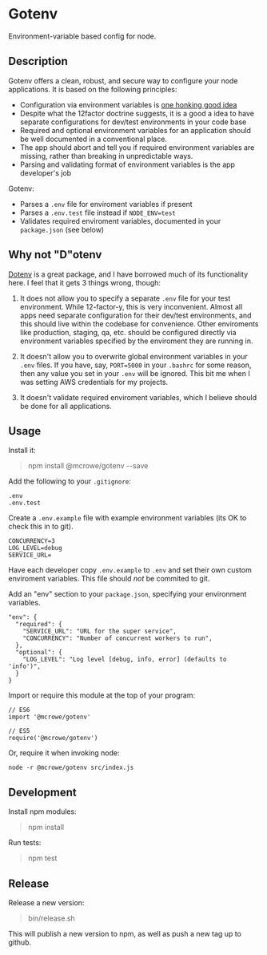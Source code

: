 # Gotenv

Environment-variable based config for node.

## Description

Gotenv offers a clean, robust, and secure way to configure your node applications. It is based on the following principles:

- Configuration via environment variables is [one honking good idea](https://12factor.net/config)
- Despite what the 12factor doctrine suggests, it is a good a idea to have separate configurations for dev/test environments in your code base
- Required and optional environment variables for an application should be well documented in a conventional place.
- The app should abort and tell you if required environment variables are missing, rather than breaking in unpredictable ways.
- Parsing and validating format of environment variables is the app developer's job

Gotenv:

- Parses a `.env` file for enviroment variables if present
- Parses a `.env.test` file instead if `NODE_ENV=test`
- Validates required enviroment variables, documented in your `package.json` (see below)

## Why not "D"otenv

[Dotenv](https://github.com/motdotla/dotenv) is a great package, and I have borrowed much of its functionality here. I feel that it gets 3 things wrong, though:

1. It does not allow you to specify a separate `.env` file for your test environment. While 12-factor-y, this is very inconvenient. Almost all apps need separate configuration for their dev/test environments, and this should live within the codebase for convenience. Other enviroments like production, staging, qa, etc. should be configured directly via environment variables specified by the enviroment they are running in.

2. It doesn't allow you to overwrite global environment variables in your `.env` files. If you have, say, `PORT=5000` in your `.bashrc` for some reason, then any value you set in your `.env` will be ignored. This bit me when I was setting AWS credentials for my projects.

3. It doesn't validate required enviroment variables, which I believe should be done for all applications.

## Usage

Install it:

> npm install @mcrowe/gotenv --save

Add the following to your `.gitignore`:

```
.env
.env.test
```

Create a `.env.example` file with example environment variables (its OK to check this in to git).

```
CONCURRENCY=3
LOG_LEVEL=debug
SERVICE_URL=
```

Have each developer copy `.env.example` to `.env` and set their own custom enviroment variables. This file should *not* be commited to git.

Add an "env" section to your `package.json`, specifying your environment variables.

```
"env": {
  "required": {
    "SERVICE_URL": "URL for the super service",
    "CONCURRENCY": "Number of concurrent workers to run",
  },
  "optional": {
    "LOG_LEVEL": "Log level [debug, info, error] (defaults to 'info')",
  }
}
```

Import or require this module at the top of your program:

```
// ES6
import '@mcrowe/gotenv'

// ES5
require('@mcrowe/gotenv')
```

Or, require it when invoking node:

```
node -r @mcrowe/gotenv src/index.js
```

## Development

Install npm modules:

> npm install

Run tests:

> npm test

## Release

Release a new version:

> bin/release.sh

This will publish a new version to npm, as well as push a new tag up to github.

